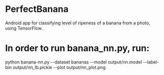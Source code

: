 # PerfectBanana
Android app for classifying level of ripeness of a banana from a photo, using TensorFlow.

# In order to run banana_nn.py, run:
python banana-nn.py --dataset bananas --model output/nn.model
	--label-bin output/nn_lb.pickle --plot output/nn_plot.png
